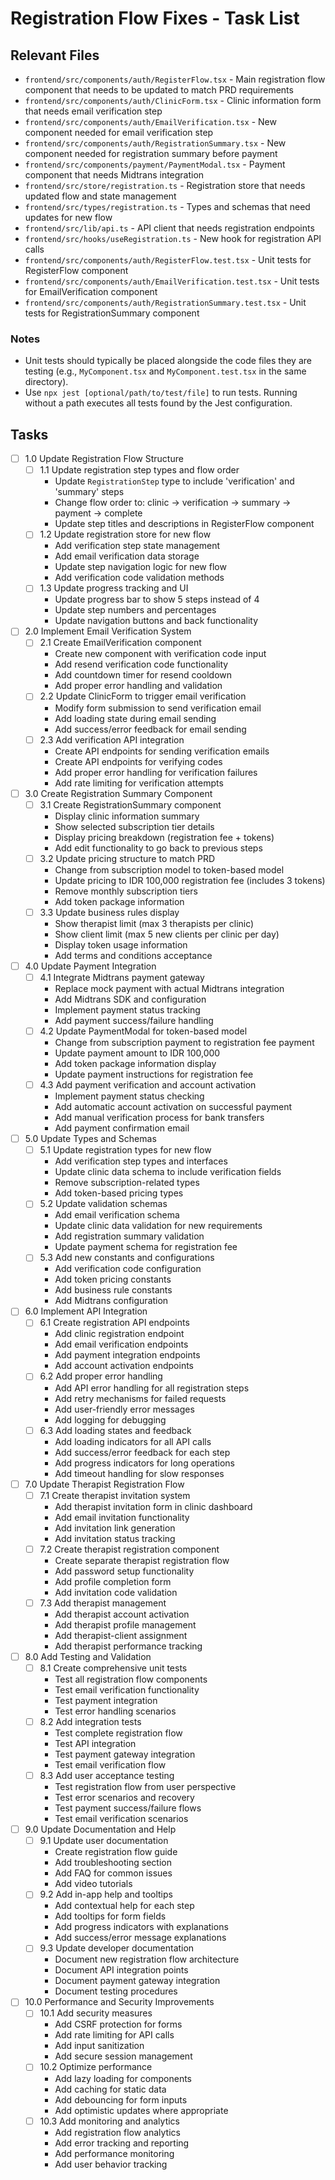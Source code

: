 # Registration Flow Fixes - Task List

## Relevant Files

- `frontend/src/components/auth/RegisterFlow.tsx` - Main registration flow component that needs to be updated to match PRD requirements
- `frontend/src/components/auth/ClinicForm.tsx` - Clinic information form that needs email verification step
- `frontend/src/components/auth/EmailVerification.tsx` - New component needed for email verification step
- `frontend/src/components/auth/RegistrationSummary.tsx` - New component needed for registration summary before payment
- `frontend/src/components/payment/PaymentModal.tsx` - Payment component that needs Midtrans integration
- `frontend/src/store/registration.ts` - Registration store that needs updated flow and state management
- `frontend/src/types/registration.ts` - Types and schemas that need updates for new flow
- `frontend/src/lib/api.ts` - API client that needs registration endpoints
- `frontend/src/hooks/useRegistration.ts` - New hook for registration API calls
- `frontend/src/components/auth/RegisterFlow.test.tsx` - Unit tests for RegisterFlow component
- `frontend/src/components/auth/EmailVerification.test.tsx` - Unit tests for EmailVerification component
- `frontend/src/components/auth/RegistrationSummary.test.tsx` - Unit tests for RegistrationSummary component

### Notes

- Unit tests should typically be placed alongside the code files they are testing (e.g., `MyComponent.tsx` and `MyComponent.test.tsx` in the same directory).
- Use `npx jest [optional/path/to/test/file]` to run tests. Running without a path executes all tests found by the Jest configuration.

## Tasks

- [ ] 1.0 Update Registration Flow Structure
  - [ ] 1.1 Update registration step types and flow order
    - Update `RegistrationStep` type to include 'verification' and 'summary' steps
    - Change flow order to: clinic → verification → summary → payment → complete
    - Update step titles and descriptions in RegisterFlow component
  - [ ] 1.2 Update registration store for new flow
    - Add verification step state management
    - Add email verification data storage
    - Update step navigation logic for new flow
    - Add verification code validation methods
  - [ ] 1.3 Update progress tracking and UI
    - Update progress bar to show 5 steps instead of 4
    - Update step numbers and percentages
    - Update navigation buttons and back functionality

- [ ] 2.0 Implement Email Verification System
  - [ ] 2.1 Create EmailVerification component
    - Create new component with verification code input
    - Add resend verification code functionality
    - Add countdown timer for resend cooldown
    - Add proper error handling and validation
  - [ ] 2.2 Update ClinicForm to trigger email verification
    - Modify form submission to send verification email
    - Add loading state during email sending
    - Add success/error feedback for email sending
  - [ ] 2.3 Add verification API integration
    - Create API endpoints for sending verification emails
    - Create API endpoints for verifying codes
    - Add proper error handling for verification failures
    - Add rate limiting for verification attempts

- [ ] 3.0 Create Registration Summary Component
  - [ ] 3.1 Create RegistrationSummary component
    - Display clinic information summary
    - Show selected subscription tier details
    - Display pricing breakdown (registration fee + tokens)
    - Add edit functionality to go back to previous steps
  - [ ] 3.2 Update pricing structure to match PRD
    - Change from subscription model to token-based model
    - Update pricing to IDR 100,000 registration fee (includes 3 tokens)
    - Remove monthly subscription tiers
    - Add token package information
  - [ ] 3.3 Update business rules display
    - Show therapist limit (max 3 therapists per clinic)
    - Show client limit (max 5 new clients per clinic per day)
    - Display token usage information
    - Add terms and conditions acceptance

- [ ] 4.0 Update Payment Integration
  - [ ] 4.1 Integrate Midtrans payment gateway
    - Replace mock payment with actual Midtrans integration
    - Add Midtrans SDK and configuration
    - Implement payment status tracking
    - Add payment success/failure handling
  - [ ] 4.2 Update PaymentModal for token-based model
    - Change from subscription payment to registration fee payment
    - Update payment amount to IDR 100,000
    - Add token package information display
    - Update payment instructions for registration fee
  - [ ] 4.3 Add payment verification and account activation
    - Implement payment status checking
    - Add automatic account activation on successful payment
    - Add manual verification process for bank transfers
    - Add payment confirmation email

- [ ] 5.0 Update Types and Schemas
  - [ ] 5.1 Update registration types for new flow
    - Add verification step types and interfaces
    - Update clinic data schema to include verification fields
    - Remove subscription-related types
    - Add token-based pricing types
  - [ ] 5.2 Update validation schemas
    - Add email verification schema
    - Update clinic data validation for new requirements
    - Add registration summary validation
    - Update payment schema for registration fee
  - [ ] 5.3 Add new constants and configurations
    - Add verification code configuration
    - Add token pricing constants
    - Add business rule constants
    - Add Midtrans configuration

- [ ] 6.0 Implement API Integration
  - [ ] 6.1 Create registration API endpoints
    - Add clinic registration endpoint
    - Add email verification endpoints
    - Add payment integration endpoints
    - Add account activation endpoints
  - [ ] 6.2 Add proper error handling
    - Add API error handling for all registration steps
    - Add retry mechanisms for failed requests
    - Add user-friendly error messages
    - Add logging for debugging
  - [ ] 6.3 Add loading states and feedback
    - Add loading indicators for all API calls
    - Add success/error feedback for each step
    - Add progress indicators for long operations
    - Add timeout handling for slow responses

- [ ] 7.0 Update Therapist Registration Flow
  - [ ] 7.1 Create therapist invitation system
    - Add therapist invitation form in clinic dashboard
    - Add email invitation functionality
    - Add invitation link generation
    - Add invitation status tracking
  - [ ] 7.2 Create therapist registration component
    - Create separate therapist registration flow
    - Add password setup functionality
    - Add profile completion form
    - Add invitation code validation
  - [ ] 7.3 Add therapist management
    - Add therapist account activation
    - Add therapist profile management
    - Add therapist-client assignment
    - Add therapist performance tracking

- [ ] 8.0 Add Testing and Validation
  - [ ] 8.1 Create comprehensive unit tests
    - Test all registration flow components
    - Test email verification functionality
    - Test payment integration
    - Test error handling scenarios
  - [ ] 8.2 Add integration tests
    - Test complete registration flow
    - Test API integration
    - Test payment gateway integration
    - Test email verification flow
  - [ ] 8.3 Add user acceptance testing
    - Test registration flow from user perspective
    - Test error scenarios and recovery
    - Test payment success/failure flows
    - Test email verification scenarios

- [ ] 9.0 Update Documentation and Help
  - [ ] 9.1 Update user documentation
    - Create registration flow guide
    - Add troubleshooting section
    - Add FAQ for common issues
    - Add video tutorials
  - [ ] 9.2 Add in-app help and tooltips
    - Add contextual help for each step
    - Add tooltips for form fields
    - Add progress indicators with explanations
    - Add success/error message explanations
  - [ ] 9.3 Update developer documentation
    - Document new registration flow architecture
    - Document API integration points
    - Document payment gateway integration
    - Document testing procedures

- [ ] 10.0 Performance and Security Improvements
  - [ ] 10.1 Add security measures
    - Add CSRF protection for forms
    - Add rate limiting for API calls
    - Add input sanitization
    - Add secure session management
  - [ ] 10.2 Optimize performance
    - Add lazy loading for components
    - Add caching for static data
    - Add debouncing for form inputs
    - Add optimistic updates where appropriate
  - [ ] 10.3 Add monitoring and analytics
    - Add registration flow analytics
    - Add error tracking and reporting
    - Add performance monitoring
    - Add user behavior tracking
